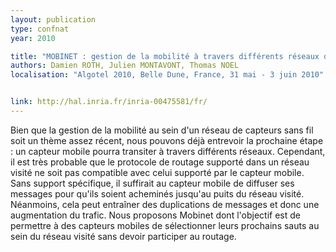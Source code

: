 ```yaml
---
layout: publication
type: confnat
year: 2010

title: "MOBINET : gestion de la mobilité à travers différents réseaux de capteurs sans fil"
authors: Damien ROTH, Julien MONTAVONT, Thomas NOEL
localisation: "Algotel 2010, Belle Dune, France, 31 mai - 3 juin 2010"


link: http://hal.inria.fr/inria-00475581/fr/
---
```


Bien que la gestion de la mobilité au sein d'un réseau de capteurs sans fil soit un
thème assez récent, nous pouvons déjà entrevoir la prochaine étape : un capteur mobile
pourra transiter à travers différents réseaux. Cependant, il est très probable que le
protocole de routage supporté dans un réseau visité ne soit pas compatible avec celui
supporté par le capteur mobile. Sans support spécifique, il suffirait au capteur mobile
de diffuser ses messages pour qu'ils soient acheminés jusqu'au puits du réseau visité.
Néanmoins, cela peut entraîner des duplications de messages et donc une augmentation du
trafic. Nous proposons Mobinet dont l'objectif est de permettre à des capteurs mobiles
de sélectionner leurs prochains sauts au sein du réseau visité sans devoir participer
au routage.
